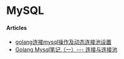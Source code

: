 # MySQL

#### Articles
* [golang连接mysql操作及动态连接池设置](https://my.oschina.net/mickelfeng/blog/1627763)
* [Golang Mysql笔记（一）--- 连接与连接池](https://www.jianshu.com/p/340eb943be2e)

